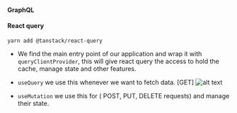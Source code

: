 #### GraphQL


#### React query

```yarn add @tanstack/react-query```

- We find the main entry point of our application and wrap it with ```queryClientProvider```, this will give react query the access to hold the cache, manage state and other features.

- ```useQuery``` we use this whenever we want to fetch data. [GET]
![alt text](image.png)

- ```useMutation``` we use this for ( POST, PUT, DELETE requests) and manage their state.